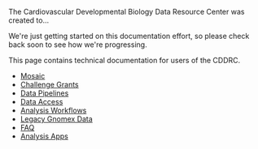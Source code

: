 The Cardiovascular Developmental Biology Data Resource Center was created to...

We're just getting started on this documentation effort, so please check back soon to see how we're progressing.

This page contains technical documentation for users of the CDDRC.

* [Mosaic](mosaic)
* [Challenge Grants](grants)
* [Data Pipelines](data_pipelines)
* [Data Access](data_access)
* [Analysis Workflows](analysis_workflows)
* [Legacy Gnomex Data](gnomex)
* [FAQ](faq)
* [Analysis Apps](analysis_apps)


